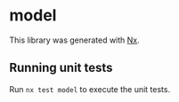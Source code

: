 # model

This library was generated with [Nx](https://nx.dev).

## Running unit tests

Run `nx test model` to execute the unit tests.
